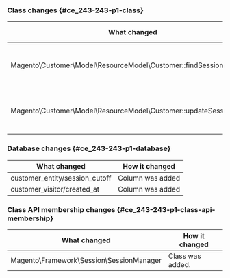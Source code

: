 ### Class changes {#ce_243-243-p1-class}

| What changed | How it changed |
| --- | --- |
| Magento\Customer\Model\ResourceModel\Customer::findSessionCutOff | [public] Method has been added. |
| Magento\Customer\Model\ResourceModel\Customer::updateSessionCutOff | [public] Method has been added. |

### Database changes {#ce_243-243-p1-database}

| What changed | How it changed |
| --- | --- |
| customer\_entity/session\_cutoff | Column was added |
| customer\_visitor/created\_at | Column was added |

### Class API membership changes {#ce_243-243-p1-class-api-membership}

| What changed | How it changed |
| --- | --- |
| Magento\Framework\Session\SessionManager | Class was added. |
